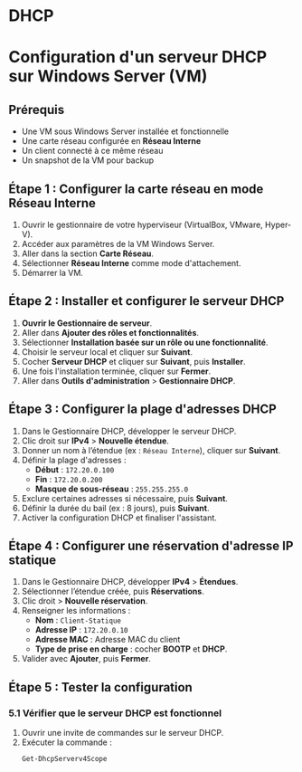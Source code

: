 # DHCP
# Configuration d'un serveur DHCP sur Windows Server (VM)

## Prérequis
- Une VM sous Windows Server installée et fonctionnelle
- Une carte réseau configurée en **Réseau Interne**
- Un client connecté à ce même réseau
- Un snapshot de la VM pour backup

## Étape 1 : Configurer la carte réseau en mode Réseau Interne
1. Ouvrir le gestionnaire de votre hyperviseur (VirtualBox, VMware, Hyper-V).
2. Accéder aux paramètres de la VM Windows Server.
3. Aller dans la section **Carte Réseau**.
4. Sélectionner **Réseau Interne** comme mode d'attachement.
5. Démarrer la VM.

## Étape 2 : Installer et configurer le serveur DHCP
1. **Ouvrir le Gestionnaire de serveur**.
2. Aller dans **Ajouter des rôles et fonctionnalités**.
3. Sélectionner **Installation basée sur un rôle ou une fonctionnalité**.
4. Choisir le serveur local et cliquer sur **Suivant**.
5. Cocher **Serveur DHCP** et cliquer sur **Suivant**, puis **Installer**.
6. Une fois l'installation terminée, cliquer sur **Fermer**.
7. Aller dans **Outils d'administration** > **Gestionnaire DHCP**.

## Étape 3 : Configurer la plage d'adresses DHCP
1. Dans le Gestionnaire DHCP, développer le serveur DHCP.
2. Clic droit sur **IPv4** > **Nouvelle étendue**.
3. Donner un nom à l’étendue (ex : `Réseau Interne`), cliquer sur **Suivant**.
4. Définir la plage d'adresses :
   - **Début** : `172.20.0.100`
   - **Fin** : `172.20.0.200`
   - **Masque de sous-réseau** : `255.255.255.0`
5. Exclure certaines adresses si nécessaire, puis **Suivant**.
6. Définir la durée du bail (ex : 8 jours), puis **Suivant**.
7. Activer la configuration DHCP et finaliser l'assistant.

## Étape 4 : Configurer une réservation d'adresse IP statique
1. Dans le Gestionnaire DHCP, développer **IPv4** > **Étendues**.
2. Sélectionner l’étendue créée, puis **Réservations**.
3. Clic droit > **Nouvelle réservation**.
4. Renseigner les informations :
   - **Nom** : `Client-Statique`
   - **Adresse IP** : `172.20.0.10`
   - **Adresse MAC** : Adresse MAC du client
   - **Type de prise en charge** : cocher **BOOTP** et **DHCP**.
5. Valider avec **Ajouter**, puis **Fermer**.

## Étape 5 : Tester la configuration
### 5.1 Vérifier que le serveur DHCP est fonctionnel
1. Ouvrir une invite de commandes sur le serveur DHCP.
2. Exécuter la commande :
   ```powershell
   Get-DhcpServerv4Scope
